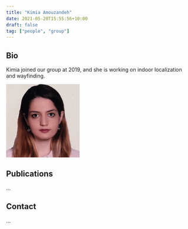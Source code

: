 ```yaml
---
title: "Kimia Amouzandeh"
date: 2021-05-20T15:55:56+10:00
draft: false
tag: ["people", "group"]
---
```


## Bio
Kimia joined our group at 2019, and she is working on indoor localization and wayfinding.

![profile](/images/people/kimia.jpg)

## Publications
...


## Contact
...
